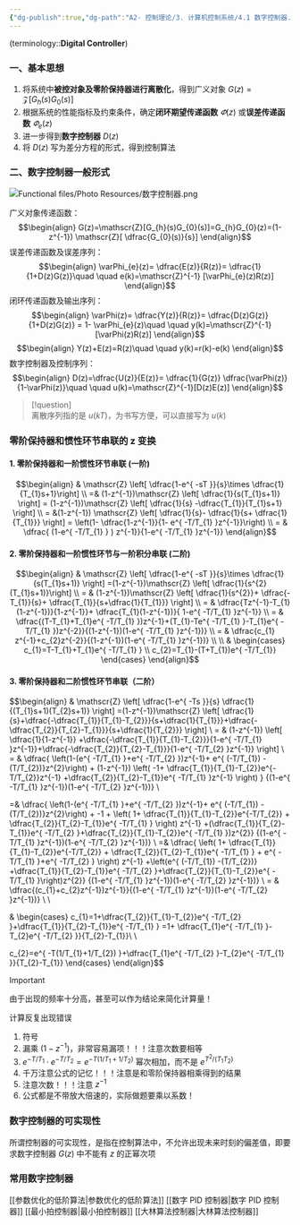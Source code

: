 ```yaml
---
{"dg-publish":true,"dg-path":"A2- 控制理论/3. 计算机控制系统/4.1 数字控制器.md","permalink":"/A2- 控制理论/3. 计算机控制系统/4.1 数字控制器/","dgPassFrontmatter":true,"noteIcon":"","created":"2024-10-08T10:26:32.000+08:00","updated":"2025-08-03T10:59:30.562+08:00"}
---
```


(terminology::**Digital Controller**)
### 一、基本思想 
1. 将系统中**被控对象及零阶保持器进行离散化**，得到广义对象 $G(z)=\mathscr{Z}[G_{h}(s)G_{0}(s)]$
2. 根据系统的性能指标及约束条件，确定**闭环期望传递函数** $\varPhi(z)$ 或**误差传递函数** $\varPhi_{e}(z)$
3. 进一步得到**数字控制器** $D(z)$
4. 将 $D(z)$ 写为差分方程的形式，得到控制算法

### 二、数字控制器一般形式
![Functional files/Photo Resources/数字控制器.png](/img/user/Functional%20files/Photo%20Resources/%E6%95%B0%E5%AD%97%E6%8E%A7%E5%88%B6%E5%99%A8.png)

广义对象传递函数：
$$\begin{align}
G(z)=\mathscr{Z}[G_{h}(s)G_{0}(s)]=G_{h}G_{0}(z)=(1-z^{-1}) \mathscr{Z}[ \dfrac{G_{0}(s)}{s}]
\end{align}$$
误差传递函数及误差序列：
$$\begin{align}
\varPhi_{e}(z)= \dfrac{E(z)}{R(z)}= \dfrac{1}{1+D(z)G(z)}\quad \quad e(k)=\mathscr{Z}^{-1} [\varPhi_{e}(z)R(z)]
\end{align}$$
闭环传递函数及输出序列：
$$\begin{align}
\varPhi(z)= \dfrac{Y(z)}{R(z)}= \dfrac{D(z)G(z)}{1+D(z)G(z)} = 1- \varPhi_{e}(z)\quad \quad y(k)=\mathscr{Z}^{-1}[\varPhi(z)R(z)]
\end{align}$$
$$\begin{align}
Y(z)+E(z)=R(z)\quad \quad y(k)=r(k)-e(k)
\end{align}$$
数字控制器及控制序列：
$$\begin{align}
 D(z)=\dfrac{U(z)}{E(z)}= \dfrac{1}{G(z)} \dfrac{\varPhi(z)}{1-\varPhi(z)}\quad \quad  u(k)=\mathscr{Z}^{-1}[D(z)E(z)]
\end{align}$$

> [!question]  
> 离散序列指的是 $u(kT)$，为书写方便，可以直接写为 $u(k)$


### 零阶保持器和惯性环节串联的 z 变换
#### 1. 零阶保持器和一阶惯性环节串联 (一阶)
$$\begin{align}
  & \mathscr{Z}  \left[ \dfrac{1-e^{ -sT }}{s}\times  \dfrac{1}{T_{1}s+1}\right]  \\
=& (1-z^{-1})\mathscr{Z}  \left[ \dfrac{1}{s(T_{1}s+1)} \right]  = (1-z^{-1})\mathscr{Z}  \left[ \dfrac{1}{s} -\dfrac{T_{1}}{T_{1}s+1} \right]  \\
 = &(1-z^{-1}) \mathscr{Z}  \left[ \dfrac{1}{s}- \dfrac{1}{s+ \dfrac{1}{T_{1}}} \right]   = \left(1- \dfrac{1-z^{-1}}{1- e^{ -T/T_{1} }z^{-1}}\right) \\
 =  &   \dfrac{  (1-e^{ -T/T_{1} } ) z^{-1}}{1-e^{ -T/T_{1} }z^{-1}}
\end{align}$$
#### 2. 零阶保持器和一阶惯性环节与一阶积分串联 (二阶)
$$\begin{align}
 & \mathscr{Z}  \left[ \dfrac{1-e^{ -sT }}{s}\times \dfrac{1}{s(T_{1}s+1)} \right] =(1-z^{-1})\mathscr{Z}  \left[   \dfrac{1}{s^{2}(T_{1}s+1)}\right]   \\
= &  (1-z^{-1})\mathscr{Z}  \left[  \dfrac{1}{s^{2}}+ \dfrac{-T_{1}}{s}+ \dfrac{T_{1}}{s+\dfrac{1}{T_{1}}} \right]  \\
= &  \dfrac{Tz^{-1}-T_{1}(1-z^{-1})}{1-z^{-1}}+ \dfrac{T_{1}(1-z^{-1})}{  1-e^{ -T/T_{1} }z^{-1}} \\
=  &  \dfrac{(T-T_{1}+T_{1}e^{ -T/T_{1} })z^{-1}+(T_{1}-Te^{ -T/T_{1} }-T_{1}e^{ -T/T_{1} })z^{-2}}{(1-z^{-1})(1-e^{ -T/T_{1} }z^{-1})} \\
= &  \dfrac{c_{1} z^{-1}+c_{2}z^{-2}}{(1-z^{-1})(1-e^{ -T/T_{1} }z^{-1})} \\
 \\
 & \begin{cases}
c_{1}=T-T_{1}+T_{1}e^{ -T/T_{1} } \\
c_{2}=T_{1}-(T+T_{1})e^{ -T/T_{1}}
\end{cases}
\end{align}$$

#### 3. 零阶保持器和二阶惯性环节串联（二阶）
$$\begin{align}
 & \mathscr{Z}  \left[  \dfrac{1-e^{ -Ts }}{s}  \dfrac{1}{(T_{1}s+1)(T_{2}s+1)} \right] =(1-z^{-1})\mathscr{Z}  \left[  \dfrac{1}{s}+\dfrac{-\dfrac{T_{1}}{T_{1}-T_{2}}}{s+\dfrac{1}{T_{1}}}+\dfrac{-\dfrac{T_{2}}{T_{2}-T_{1}}}{s+\dfrac{1}{T_{2}}} \right]  \\
= & (1-z^{-1})  \left[ \dfrac{1}{1-z^{-1}} +\dfrac{-\dfrac{T_{1}}{T_{1}-T_{2}}}{1-e^{ -T/T_{1} }z^{-1}}+\dfrac{-\dfrac{T_{2}}{T_{2}-T_{1}}}{1-e^{ -T/T_{2} }z^{-1}} \right] \\
= &  \dfrac{    \left(1-(e^{ -T/T_{1} }+e^{ -T/T_{2} })z^{-1}+ e^{ (-T/T_{1})  -(T/T_{2})}z^{2}\right)   +        (1-z^{-1})   \left(  -1+ \dfrac{T_{1}}{T_{1}-T_{2}}e^{-T/T_{2}}z^{-1} +\dfrac{T_{2}}{T_{2}-T_{1}}e^{ -T/T_{1} }z^{-1}   \right)        }        {(1-e^{ -T/T_{1} }z^{-1})(1-e^{ -T/T_{2} }z^{-1})}  \\

=&  \dfrac{    \left(1-(e^{ -T/T_{1} }+e^{ -T/T_{2} })z^{-1}+ e^{ (-T/T_{1})  -(T/T_{2})}z^{2}\right)   +     -1 + \left( 1+  \dfrac{T_{1}}{T_{1}-T_{2}}e^{-T/T_{2}} +    \dfrac{T_{2}}{T_{2}-T_{1}}e^{ -T/T_{1} }                \right)  z^{-1} +(\dfrac{T_{1}}{T_{2}-T_{1}}e^{ -T/T_{2} }+\dfrac{T_{2}}{T_{1}-T_{2}}e^{ -T/T_{1} })z^{2}}        {(1-e^{ -T/T_{1} }z^{-1})(1-e^{ -T/T_{2} }z^{-1})} \\
=&  \dfrac{   \left(  1+  \dfrac{T_{1}}{T_{1}-T_{2}}e^{-T/T_{2}} +    \dfrac{T_{2}}{T_{2}-T_{1}}e^{ -T/T_{1} }   + e^{ -T/T_{1} }+e^{ -T/T_{2} }             \right)  z^{-1}        +\left(e^{ (-T/T_{1})  -(T/T_{2})}  +\dfrac{T_{1}}{T_{2}-T_{1}}e^{ -T/T_{2} }+\dfrac{T_{2}}{T_{1}-T_{2}}e^{ -T/T_{1} }\right)z^{2}}        {(1-e^{ -T/T_{1} }z^{-1})(1-e^{ -T/T_{2} }z^{-1})} \\
= & \dfrac{(c_{1}+c_{2}z^{-1})z^{-1}}{(1-e^{ -T/T_{1} }z^{-1})(1-e^{ -T/T_{2} }z^{-1})} \\ \\

  &  \begin{cases}
c_{1}=1+\dfrac{T_{2}}{T_{1}-T_{2}}e^{ -T/T_{2} }+\dfrac{T_{1}}{T_{2}-T_{1}}e^{ -T/T_{1} } =1+ \dfrac{T_{1}e^{ -T/T_{1} }-T_{2}e^{ -T/T_{2} }}{T_{2}-T_{1}}\\
 \\ 

c_{2}=e^{ -T(1/T_{1}+1/T_{2}) }+\dfrac{T_{1}e^{ -T/T_{2} }-T_{2}e^{ -T/T_{1} }}{T_{2}-T_{1}}
\end{cases}
\end{align}$$


> [!important] 
> 由于出现的频率十分高，甚至可以作为结论来简化计算量！
> 
> 计算反复出现错误
> 1. 符号
> 2. 漏乘 $(1-z^{-1})$，非常容易漏项！！！注意次数要相等
>  3.  $e^{-T/T_{1}}\cdot e^{ -T/T_{2} }=e^{ -T(1/T_{1} + 1/T_{2}) }$    幂次相加，而不是 $e^{ T^{2}/(T_{1}T_{2}) }$  
>  4. 千万注意公式的记忆！！！注意是和零阶保持器相乘得到的结果
>   5. 注意次数！！！注意 $z^{-1}$
>   6. 公式都是不带放大倍速的，实际做题要乘以系数！ 

### 数字控制器的可实现性
所谓控制器的可实现性，是指在控制算法中，不允许出现未来时刻的偏差值，即要求数字控制器 $G(z)$ 中不能有 $z$ 的正幂次项

### 常用数字控制器
[[参数优化的低阶算法\|参数优化的低阶算法]]
[[数字 PID 控制器\|数字 PID 控制器]]
[[最小拍控制器\|最小拍控制器]]
[[大林算法控制器\|大林算法控制器]]
